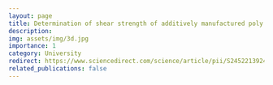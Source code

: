```yaml
---
layout: page
title: Determination of shear strength of additively manufactured poly lactic acid/flax fibre bio-composite via the iosipescu test
description:
img: assets/img/3d.jpg
importance: 1
category: University
redirect: https://www.sciencedirect.com/science/article/pii/S2452213924000494
related_publications: false
---
```



